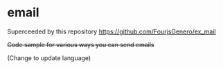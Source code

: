 # email

Superceeded by this repository https://github.com/FourjsGenero/ex_mail

~~Code sample for various ways you can send emails~~

(Change to update language)
